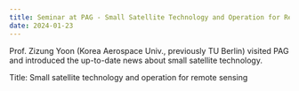 ```yaml
---
title: Seminar at PAG - Small Satellite Technology and Operation for Remote Sensing
date: 2024-01-23
---
```


Prof. Zizung Yoon (Korea Aerospace Univ., previously TU Berlin) visited PAG and introduced the up-to-date news about small satellite technology.

Title: Small satellite technology and operation for remote sensing